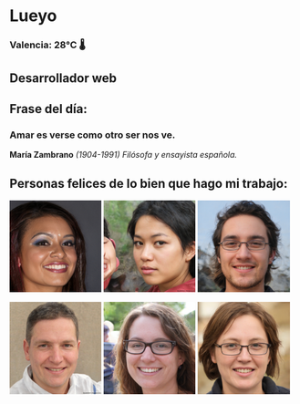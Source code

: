 # Lueyo
### Valencia:  28°C 🌡️
## Desarrollador web
## Frase del día:
<!-- START QUOTE -->
### Amar es verse como otro ser nos ve.
**María Zambrano** *(1904-1991) Filósofa y ensayista española.*
<!-- END QUOTE -->






## Personas felices de lo bien que hago mi trabajo:

<p float="left">
  <img src="src/image_0.png" width="32%" />
  <img src="src/image_1.png" width="32%" /> 
  <img src="src/image_2.png" width="32%" />
</p>
<p float="left">
  <img src="src/image_3.png" width="32%" />
  <img src="src/image_4.png" width="32%" /> 
  <img src="src/image_5.png" width="32%" />
</p>
